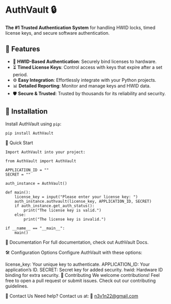 # AuthVault 🔒

**The #1 Trusted Authentication System** for handling HWID locks, timed license keys, and secure software authentication.


## 🚀 Features
- 🔑 **HWID-Based Authentication**: Securely bind licenses to hardware.
- ⏳ **Timed License Keys**: Control access with keys that expire after a set period.
- ⚙️ **Easy Integration**: Effortlessly integrate with your Python projects.
- 📊 **Detailed Reporting**: Monitor and manage keys and HWID data.
- 🛡️ **Secure & Trusted**: Trusted by thousands for its reliability and security.

## 🔧 Installation

Install AuthVault using `pip`:

```bash
pip install AuthVault
```
🏁 Quick Start
```
Import AuthVault into your project:

from AuthVault import AuthVault

APPLICATION_ID = ""
SECRET = ""

auth_instance = AuthVault()

def main():
    license_key = input("Please enter your license key: ")
    auth_instance.authvault(license_key, APPLICATION_ID, SECRET)
    if auth_instance.get_auth_status():
        print("The license key is valid.")
    else:
        print("The license key is invalid.")

if __name__ == "__main__":
    main()
```
📖 Documentation
For full documentation, check out AuthVault Docs. <!-- Replace with the actual URL if available -->


🛠️ Configuration Options
Configure AuthVault with these options:

license_key: Your unique key to authenticate.
APPLICATION_ID: Your application’s ID.
SECRET: Secret key for added security.
hwid: Hardware ID binding for extra security.
🤝 Contributing
We welcome contributions! Feel free to open a pull request or submit issues. Check out our contributing guidelines. <!-- Optional link to guidelines -->

📧 Contact Us
Need help? Contact us at:
📧 n3v1n22@gmail.com